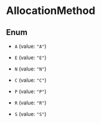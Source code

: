

# AllocationMethod

## Enum


* `A` (value: `"A"`)

* `E` (value: `"E"`)

* `N` (value: `"N"`)

* `C` (value: `"C"`)

* `P` (value: `"P"`)

* `R` (value: `"R"`)

* `S` (value: `"S"`)



